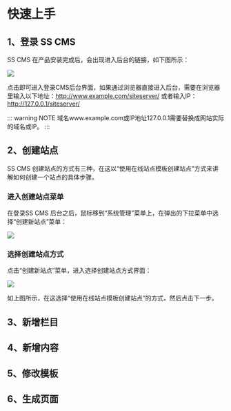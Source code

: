 # 快速上手

## 1、登录 SS CMS

SS CMS 在产品安装完成后，会出现进入后台的链接，如下图所示：

![](/docs/guide/images/getting-started/easy-start/install-login.png)

点击即可进入登录CMS后台界面，如果通过浏览器直接进入后台，需要在浏览器里输入以下地址：http://www.example.com/siteserver/ 或者输入IP：http://127.0.0.1/siteserver/

::: warning NOTE
域名www.example.com或IP地址127.0.0.1需要替换成网站实际的域名或IP。
:::

## 2、创建站点

SS CMS 创建站点的方式有三种，在这以“使用在线站点模板创建站点”方式来讲解如何创建一个站点的具体步骤。

### 进入创建站点菜单

在登录SS CMS 后台之后，鼠标移到“系统管理”菜单上，在弹出的下拉菜单中选择“创建新站点”菜单：

![](/docs/guide/images/getting-started/easy-start/add-site-1.jpg)

### 选择创建站点方式

点击“创建新站点”菜单，进入选择创建站点方式界面：

![](/docs/guide/images/getting-started/easy-start/add-site-2.jpg)

如上图所示，在这选择“使用在线站点模板创建站点”的方式，然后点击下一步。

## 3、新增栏目

## 4、新增内容

## 5、修改模板

## 6、生成页面